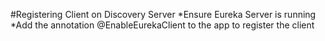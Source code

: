 #Registering Client on Discovery Server
*Ensure Eureka Server is running
*Add the annotation @EnableEurekaClient to the app to register the client